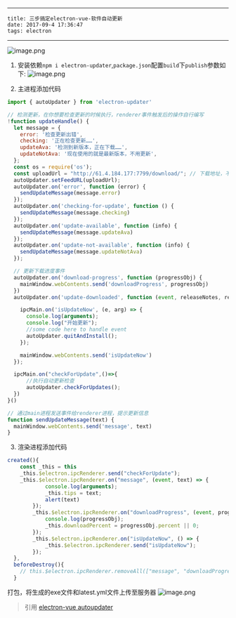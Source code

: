 
---
    title: 三步搞定electron-vue-软件自动更新
    date: 2017-09-4 17:36:47
    tags: electron
---
![image.png](https://upload-images.jianshu.io/upload_images/5809200-cd8b47a416d7e6fc.png?imageMogr2/auto-orient/strip%7CimageView2/2/w/1240)


1. 安装依赖`npm i electron-updater`,`package.json`配置`build`下`publish`参数如下:
![image.png](https://upload-images.jianshu.io/upload_images/5809200-a4c01efdc14fafd5.png?imageMogr2/auto-orient/strip%7CimageView2/2/w/1240)

2. 主进程添加代码
```javascript
import { autoUpdater } from 'electron-updater'

// 检测更新，在你想要检查更新的时候执行，renderer事件触发后的操作自行编写
!function updateHandle() {
  let message = {
    error: '检查更新出错',
    checking: '正在检查更新……',
    updateAva: '检测到新版本，正在下载……',
    updateNotAva: '现在使用的就是最新版本，不用更新',
  };
  const os = require('os');
  const uploadUrl = "http://61.4.184.177:7799/download/"; // 下载地址，不加后面的**.exe
  autoUpdater.setFeedURL(uploadUrl);
  autoUpdater.on('error', function (error) {
    sendUpdateMessage(message.error)
  });
  autoUpdater.on('checking-for-update', function () {
    sendUpdateMessage(message.checking)
  });
  autoUpdater.on('update-available', function (info) {
    sendUpdateMessage(message.updateAva)
  });
  autoUpdater.on('update-not-available', function (info) {
    sendUpdateMessage(message.updateNotAva)
  });

  // 更新下载进度事件
  autoUpdater.on('download-progress', function (progressObj) {
    mainWindow.webContents.send('downloadProgress', progressObj)
  })
  autoUpdater.on('update-downloaded', function (event, releaseNotes, releaseName, releaseDate, updateUrl, quitAndUpdate) {

    ipcMain.on('isUpdateNow', (e, arg) => {
      console.log(arguments);
      console.log("开始更新");
      //some code here to handle event
      autoUpdater.quitAndInstall();
    });

    mainWindow.webContents.send('isUpdateNow')
  });

  ipcMain.on("checkForUpdate",()=>{
      //执行自动更新检查
      autoUpdater.checkForUpdates();
  })
}()

// 通过main进程发送事件给renderer进程，提示更新信息
function sendUpdateMessage(text) {
  mainWindow.webContents.send('message', text)
}
```
3. 渲染进程添加代码
```javascript
created(){
    const _this = this
    _this.$electron.ipcRenderer.send("checkForUpdate");
    _this.$electron.ipcRenderer.on("message", (event, text) => {
            console.log(arguments);
            _this.tips = text;
            alert(text)
        });
        _this.$electron.ipcRenderer.on("downloadProgress", (event, progressObj)=> {
            console.log(progressObj);
            _this.downloadPercent = progressObj.percent || 0;
        });
        _this.$electron.ipcRenderer.on("isUpdateNow", () => {
            _this.$electron.ipcRenderer.send("isUpdateNow");
        });
  },
  beforeDestroy(){
    // this.$electron.ipcRenderer.removeAll(["message", "downloadProgress", "isUpdateNow"]);
  }
```
打包，将生成的exe文件和latest.yml文件上传至服务器
![image.png](https://upload-images.jianshu.io/upload_images/5809200-3a3b3f031c192cf6.png?imageMogr2/auto-orient/strip%7CimageView2/2/w/1240)

> 引用 [electron-vue autoupdater](https://segmentfault.com/a/1190000012904543)
